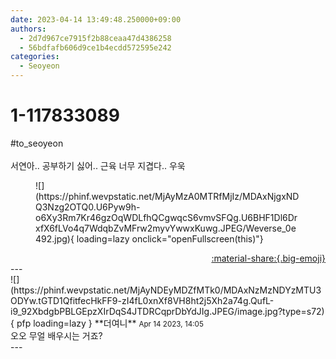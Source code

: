 ```yaml
---
date: 2023-04-14 13:49:48.250000+09:00
authors:
  - 2d7d967ce7915f2b88ceaa47d4386258
  - 56bdfafb606d9ce1b4ecdd572595e242
categories:
  - Seoyeon
---
```


# 1-117833089

<div class="post-container" markdown="1">
<div class="content-container md-sidebar__scrollwrap" markdown="1">

\#to_seoyeon <br><br>서연아.. 공부하기 싫어.. 근육 너무 지겹다.. 우욱
<figure markdown="1">
![](https://phinf.wevpstatic.net/MjAyMzA0MTRfMjIz/MDAxNjgxNDQ3Nzg2OTQ0.U6Pyw9h-o6Xy3Rm7Kr46gzOqWDLfhQCgwqcS6vmvSFQg.U6BHF1Dl6DrxfX6fLVo4q7WdqbZvMFrw2myvYwwxKuwg.JPEG/Weverse_0e492.jpg){ loading=lazy onclick="openFullscreen(this)"}
</figure>


</div>
</div>

<div style="text-align: right;" markdown="1">
<a href="https://weverse.io/fromis9/fanpost/1-117833089" style="text-align: right;">:material-share:{.big-emoji}</a>
</div>
---

<div class="comments-container md-sidebar__scrollwrap" markdown="1">
<div class="comment" markdown="1">
<div class='id-container' markdown="1">
![](https://phinf.wevpstatic.net/MjAyNDEyMDZfMTk0/MDAxNzMzNDYzMTU3ODYw.tGTD1QfitfecHkFF9-zI4fL0xnXf8VH8ht2j5Xh2a74g.QufL-i9_92XbdgbPBLGEpzXIrDqS4JTDRCqprDbYdJIg.JPEG/image.jpg?type=s72){ pfp loading=lazy }
**<span class="artist">더여니</span>** <small>Apr 14 2023, 14:05</small><br>
</div>
<div class='comment-body' markdown="1">
오오 무얼 배우시는 거죠?
</div>
</div>
</div>
---
